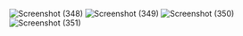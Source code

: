![Screenshot (348)](https://github.com/Swetha-D-1222/Login-page-using-react-js/assets/110587869/b30b9986-0b9b-4a86-b6f3-9987e4459318)
![Screenshot (349)](https://github.com/Swetha-D-1222/Login-page-using-react-js/assets/110587869/9c149619-d2ec-46da-991b-701f5789467f)
![Screenshot (350)](https://github.com/Swetha-D-1222/Login-page-using-react-js/assets/110587869/7dd6a7ad-5e76-46eb-b8bf-28629f991e9b)
![Screenshot (351)](https://github.com/Swetha-D-1222/Login-page-using-react-js/assets/110587869/21f31d25-8bba-4392-b0bb-8345b58b523f)
